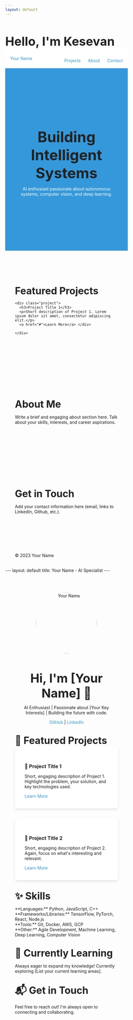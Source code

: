 ```yaml
---
layout: default
---
```


# Hello, I'm Kesevan
<!DOCTYPE html>
<html lang="en">
<head>
  <meta charset="UTF-8">
  <meta name="viewport" content="width=device-width, initial-scale=1.0">
  <title>Your Name - AI Specialist</title>
  <style>
    /* 
    *  Simple, Modern CSS Reset
    */
    *, *::before, *::after {
      box-sizing: border-box;
      margin: 0;
      padding: 0;
    }

    /*
    *  Basic Styling 
    */
    body {
      font-family: 'Segoe UI', Tahoma, Geneva, Verdana, sans-serif;
      line-height: 1.6;
      background: #f4f4f4;
      color: #333;
    }

    .container {
      max-width: 800px;
      margin: auto;
      padding: 2rem;
    }

    h1, h2, h3 {
      color: #222;
    }

    h1 {
      font-size: 2.5rem;
    }

    h2 {
      font-size: 2rem;
      margin-top: 2rem;
    }

    a {
      color: #3498db; 
      text-decoration: none;
    }

    a:hover {
      text-decoration: underline;
    }

    img {
      max-width: 100%;
      height: auto;
    }

    /* 
    *  Navigation
    */
    nav {
      background: #fff;
      padding: 1rem;
      border-bottom: 1px solid #ddd;
      display: flex;
      justify-content: space-between;
      align-items: center; 
    }

    nav ul {
      list-style: none;
    }

    nav li {
      display: inline-block;
      margin-left: 20px; 
    }

    /* 
    *  Sections (Hero, About, Projects, etc.)
    */
    section {
      padding: 3rem 0; 
    }

    .hero {
      background: #3498db; /* Example background color */
      color: #fff;
      text-align: center;
      padding: 6rem 0; 
    }

    .hero h1 {
      font-size: 3rem; 
    }

    .hero p {
      margin-bottom: 2rem; 
    }

    .project {
      background: #fff;
      padding: 2rem;
      margin-bottom: 2rem;
      border-radius: 5px;
      box-shadow: 0 2px 5px rgba(0,0,0,0.05);
    }
  </style>
</head>
<body>

<nav>
  <a href="#" class="logo">Your Name</a>
  <ul>
    <li><a href="#projects">Projects</a></li>
    <li><a href="#about">About</a></li>
    <li><a href="#contact">Contact</a></li>
  </ul>
</nav>

<section class="hero">
  <div class="container">
    <h1>Building Intelligent Systems</h1>
    <p>AI enthusiast passionate about autonomous systems, computer vision, and deep learning.</p>
    <a href="#projects" class="btn">View Projects</a> </div>
</section>

<section id="projects" class="projects">
  <div class="container">
    <h2>Featured Projects</h2>
    
    <div class="project">
      <h3>Project Title 1</h3>
      <p>Short description of Project 1. Lorem ipsum dolor sit amet, consectetur adipiscing elit.</p>
      <a href="#">Learn More</a> </div>

    </div>
</section>

<section id="about" class="about">
  <div class="container">
    <h2>About Me</h2>
    <p>Write a brief and engaging about section here. Talk about your skills, interests, and career aspirations.</p>
  </div>
</section>

<section id="contact" class="contact">
  <div class="container">
    <h2>Get in Touch</h2>
    <p>Add your contact information here (email, links to LinkedIn, Github, etc.).</p>
  </div>
</section>

<footer>
  <div class="container">
    © 2023 Your Name </div>
</footer>

</body>
</html>
---
layout: default
title:  Your Name - AI Specialist
---

<style>
/* Basic Styling - Customize to match your brand */
.profile-img {
  width: 200px;
  height: 200px;
  border-radius: 50%; 
  object-fit: cover; 
  margin: 2rem auto;
  display: block;
}

.project-card {
  background: white;
  border-radius: 10px;
  padding: 2rem;
  margin-bottom: 2rem;
  box-shadow: 0 4px 8px rgba(0,0,0,0.1);
  transition: transform 0.2s ease; /* Add a hover effect */
}

.project-card:hover {
  transform: translateY(-5px); 
}
</style>

<div class="container"> 
  <div style="text-align: center;">
    <img src="your-profile-pic.jpg" alt="Your Name" class="profile-img">
    <h1>Hi, I'm [Your Name] 👋</h1>
    <p>AI Enthusiast | Passionate about [Your Key Interests] | Building the future with code.</p>
    <a href="https://github.com/your-github-username" target="_blank">GitHub</a> | 
    <a href="https://linkedin.com/in/your-linkedin-username" target="_blank">LinkedIn</a> 
  </div>

  ## 🚀 Featured Projects

  <div class="project-card">
    <h3>🧠 Project Title 1</h3>
    <p>Short, engaging description of Project 1. Highlight the problem, your solution, and key technologies used.</p>
    <a href="project1-link" target="_blank">Learn More</a>
  </div>

  <div class="project-card">
    <h3>🤖 Project Title 2</h3>
    <p>Short, engaging description of Project 2. Again, focus on what's interesting and relevant.</p>
    <a href="project2-link" target="_blank">Learn More</a>
  </div>

  <!-- Add more projects as needed -->

  ## ✨ Skills

  <p>
  **Languages:** Python, JavaScript, C++ <br>
  **Frameworks/Libraries:** TensorFlow, PyTorch, React, Node.js <br>
  **Tools:** Git, Docker, AWS, GCP <br>
  **Other:** Agile Development, Machine Learning, Deep Learning, Computer Vision
  </p>

  ## 🌱  Currently Learning

  <p>Always eager to expand my knowledge! Currently exploring [List your current learning areas]. </p>

  ## 📬 Get in Touch

  <p>Feel free to reach out! I'm always open to connecting and collaborating.</p>
</div> 

